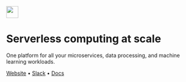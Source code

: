 <img src='https://s3-us-west-2.amazonaws.com/cortex-public/logo.png' height='32'>

# Serverless computing at scale

One platform for all your microservices, data processing, and machine learning workloads.

[Website](https://www.cortex.dev) • [Slack](https://community.cortex.dev) • [Docs](https://docs.cortex.dev)
